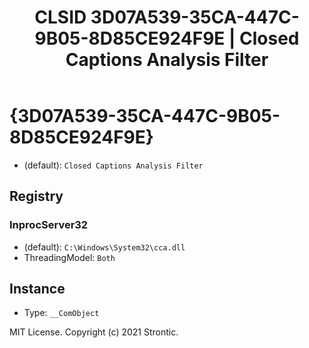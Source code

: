 ﻿---
title: "CLSID 3D07A539-35CA-447C-9B05-8D85CE924F9E | Closed Captions Analysis Filter"
excerpt: What is COM-Object CLSID 3D07A539-35CA-447C-9B05-8D85CE924F9E?
---

# {3D07A539-35CA-447C-9B05-8D85CE924F9E}

* (default): `Closed Captions Analysis Filter`

## Registry


### InprocServer32

* (default): `C:\Windows\System32\cca.dll`
* ThreadingModel: `Both`

## Instance

* Type: `__ComObject`

MIT License. Copyright (c) 2021 Strontic.


